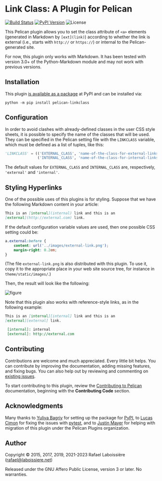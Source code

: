 Link Class: A Plugin for Pelican
================================

[![Build Status](https://img.shields.io/github/actions/workflow/status/pelican-plugins/linkclass/main.yml?branch=main)](https://github.com/pelican-plugins/linkclass/actions)
[![PyPI Version](https://img.shields.io/pypi/v/pelican-linkclass)](https://pypi.org/project/pelican-linkclass/)
![License](https://img.shields.io/pypi/l/pelican-linkclass?color=blue)

This Pelican plugin allows you to set the class attribute of `<a>` elements
(generated in Markdown by `[ext](link)`) according to whether the link is
external (i.e., starts with `http://` or `https://`) or internal to the
Pelican-generated site.

For now, this plugin only works with Markdown. It has been tested with version
3.0+ of the Python-Markdown module and may not work with previous versions.

Installation
------------

This plugin [is available as a package](https://pypi.org/project/pelican-linkclass/)
at PyPI and can be installed via:

```
python -m pip install pelican-linkclass
```

Configuration
-------------

In order to avoid clashes with already-defined classes in the user CSS
style sheets, it is possible to specify the name of the classes that will
be used. They can be specified in the Pelican setting file with the
`LINKCLASS` variable, which must be defined as a list of tuples, like this:

```python
'LINKCLASS' = (('EXTERNAL_CLASS', 'name-of-the-class-for-external-links'),
               ('INTERNAL_CLASS', 'name-of-the-class-for-internal-links'))
```

The default values for `EXTERNAL_CLASS` and `INTERNAL_CLASS` are,
respectively, `'external'` and `'internal'`.

Styling Hyperlinks
------------------

One of the possible uses of this plugins is for styling. Suppose that we
have the following Markdown content in your article:

```markdown
This is an [internal](internal) link and this is an
[external](http://external.com) link.
```

If the default configuration variable values are used, then one possible
CSS setting could be:

```css
a.external:before {
    content: url('../images/external-link.png');
    margin-right: 0.2em;
}
```

(The file `external-link.png` is also distributed with this plugin. To use it,
copy it to the appropriate place in your web site source tree, for instance
in `theme/static/images/`.)

Then, the result will look like the following:

![figure](https://github.com/pelican-plugins/linkclass/raw/main/linkclass-example.png)

Note that this plugin also works with reference-style links, as in the
following example:

```markdown
This is an [internal][internal] link and this is an
[external][external] link.

 [internal]: internal
 [external]: http://external.com
```

Contributing
------------

Contributions are welcome and much appreciated. Every little bit helps. You can contribute by improving the documentation, adding missing features, and fixing bugs. You can also help out by reviewing and commenting on [existing issues][].

To start contributing to this plugin, review the [Contributing to Pelican][] documentation, beginning with the **Contributing Code** section.

[existing issues]: https://github.com/pelican-plugins/linkclass/issues
[Contributing to Pelican]: https://docs.getpelican.com/en/latest/contribute.html

Acknowledgments
---------------

Many thanks to [Yuliya Bagriy][] for setting up the package for [PyPI][], to [Lucas Cimon][] for fixing the issues with [pytest][], and to [Justin Mayer][] for helping with migration of this plugin under the Pelican Plugins organization.

[Yuliya Bagriy]: https://github.com/aviskase
[PyPI]: https://pypi.org/
[Lucas Cimon]: https://github.com/Lucas-C
[pytest]: https://pytest.org/
[Justin Mayer]: https://github.com/justinmayer

Author
------

Copyright © 2015, 2017, 2019, 2021-2023 Rafael Laboissière (<rafael@laboissiere.net>)

Released under the GNU Affero Public License, version 3 or later. No warranties.
